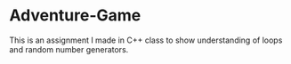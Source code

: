 # Adventure-Game

This is an assignment I made in C++ class to show understanding of loops and random number generators.
